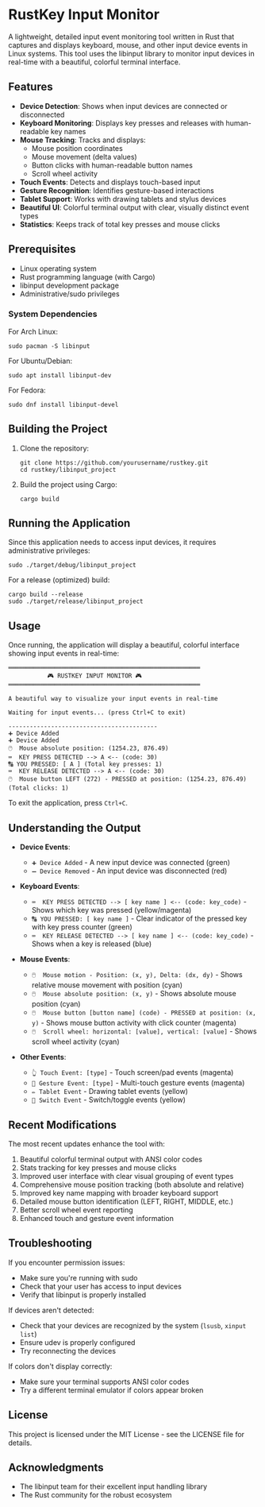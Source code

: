 # RustKey Input Monitor

A lightweight, detailed input event monitoring tool written in Rust that captures and displays keyboard, mouse, and other input device events in Linux systems. This tool uses the libinput library to monitor input devices in real-time with a beautiful, colorful terminal interface.

## Features

- **Device Detection**: Shows when input devices are connected or disconnected
- **Keyboard Monitoring**: Displays key presses and releases with human-readable key names
- **Mouse Tracking**: Tracks and displays:
  - Mouse position coordinates
  - Mouse movement (delta values)
  - Button clicks with human-readable button names
  - Scroll wheel activity
- **Touch Events**: Detects and displays touch-based input
- **Gesture Recognition**: Identifies gesture-based interactions 
- **Tablet Support**: Works with drawing tablets and stylus devices
- **Beautiful UI**: Colorful terminal output with clear, visually distinct event types
- **Statistics**: Keeps track of total key presses and mouse clicks

## Prerequisites

- Linux operating system
- Rust programming language (with Cargo)
- libinput development package
- Administrative/sudo privileges

### System Dependencies

For Arch Linux:
```
sudo pacman -S libinput
```

For Ubuntu/Debian:
```
sudo apt install libinput-dev
```

For Fedora:
```
sudo dnf install libinput-devel
```

## Building the Project

1. Clone the repository:
   ```
   git clone https://github.com/yourusername/rustkey.git
   cd rustkey/libinput_project
   ```

2. Build the project using Cargo:
   ```
   cargo build
   ```

## Running the Application

Since this application needs to access input devices, it requires administrative privileges:

```
sudo ./target/debug/libinput_project
```

For a release (optimized) build:
```
cargo build --release
sudo ./target/release/libinput_project
```

## Usage

Once running, the application will display a beautiful, colorful interface showing input events in real-time:

```
══════════════════════════════════════════════════════
           🎮 RUSTKEY INPUT MONITOR 🎮           
══════════════════════════════════════════════════════

A beautiful way to visualize your input events in real-time

Waiting for input events... (press Ctrl+C to exit)

------------------------------------------
➕ Device Added
➕ Device Added
🖱️  Mouse absolute position: (1254.23, 876.49)
⌨️  KEY PRESS DETECTED --> A <-- (code: 30)
🔠 YOU PRESSED: [ A ] (Total key presses: 1)
⌨️  KEY RELEASE DETECTED --> A <-- (code: 30)
🖱️  Mouse button LEFT (272) - PRESSED at position: (1254.23, 876.49) (Total clicks: 1)
```

To exit the application, press `Ctrl+C`.

## Understanding the Output

- **Device Events**:
  - `➕ Device Added` - A new input device was connected (green)
  - `➖ Device Removed` - An input device was disconnected (red)

- **Keyboard Events**:
  - `⌨️  KEY PRESS DETECTED --> [ key name ] <-- (code: key_code)` - Shows which key was pressed (yellow/magenta)
  - `🔠 YOU PRESSED: [ key name ]` - Clear indicator of the pressed key with key press counter (green)
  - `⌨️  KEY RELEASE DETECTED --> [ key name ] <-- (code: key_code)` - Shows when a key is released (blue)

- **Mouse Events**:
  - `🖱️  Mouse motion - Position: (x, y), Delta: (dx, dy)` - Shows relative mouse movement with position (cyan)
  - `🖱️  Mouse absolute position: (x, y)` - Shows absolute mouse position (cyan)
  - `🖱️  Mouse button [button name] (code) - PRESSED at position: (x, y)` - Shows mouse button activity with click counter (magenta)
  - `🖱️  Scroll wheel: horizontal: [value], vertical: [value]` - Shows scroll wheel activity (cyan)

- **Other Events**:
  - `👆 Touch Event: [type]` - Touch screen/pad events (magenta)
  - `🤲 Gesture Event: [type]` - Multi-touch gesture events (magenta)
  - `✏️ Tablet Event` - Drawing tablet events (yellow)
  - `🔄 Switch Event` - Switch/toggle events (yellow)

## Recent Modifications

The most recent updates enhance the tool with:

1. Beautiful colorful terminal output with ANSI color codes
2. Stats tracking for key presses and mouse clicks
3. Improved user interface with clear visual grouping of event types
4. Comprehensive mouse position tracking (both absolute and relative)
5. Improved key name mapping with broader keyboard support
6. Detailed mouse button identification (LEFT, RIGHT, MIDDLE, etc.)
7. Better scroll wheel event reporting
8. Enhanced touch and gesture event information



## Troubleshooting

If you encounter permission issues:
- Make sure you're running with sudo
- Check that your user has access to input devices
- Verify that libinput is properly installed

If devices aren't detected:
- Check that your devices are recognized by the system (`lsusb`, `xinput list`)
- Ensure udev is properly configured
- Try reconnecting the devices

If colors don't display correctly:
- Make sure your terminal supports ANSI color codes
- Try a different terminal emulator if colors appear broken

## License

This project is licensed under the MIT License - see the LICENSE file for details.

## Acknowledgments

- The libinput team for their excellent input handling library
- The Rust community for the robust ecosystem 
